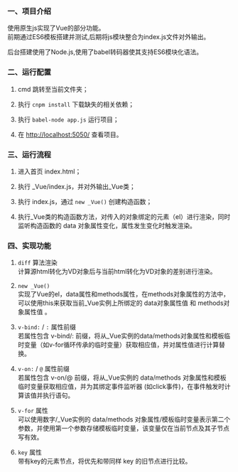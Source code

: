 ### 一、项目介绍
使用原生js实现了Vue的部分功能。  
前期通过ES6模板搭建并测试,后期将js模块整合为index.js文件对外输出。

后台搭建使用了Node.js,使用了babel转码器使其支持ES6模块化语法。

### 二、运行配置
1. cmd 跳转至当前文件夹；

2. 执行 `cnpm install` 下载缺失的相关依赖；

3. 执行 `babel-node app.js` 运行项目；

4. 在 <http://localhost:5050/> 查看项目。

### 三、运行流程
1. 进入首页 index.html；

2. 执行 _Vue/index.js，并对外输出\_Vue类；

3. 执行 index.js，通过 `new _Vue()` 创建构造函数；

4. 执行_Vue类的构造函数方法，对传入的对象绑定的元素（el）进行渲染，同时监听构造函数的 data 对象属性变化，属性发生变化时触发渲染。

### 四、实现功能
1. `diff` 算法渲染  
计算源html转化为VD对象后与当前html转化为VD对象的差别进行渲染。

2. `new _Vue()`  
实现了Vue的el，data属性和methods属性，在methods对象属性的方法中，可以使用this来获取当前_Vue实例上所绑定的 data对象属性值 和 methods对象属性值 。

3. `v-bind:` / `:` 属性前缀  
若属性包含 v-bind/: 前缀，将从_Vue实例的data/methods对象属性和模板临时变量（如v-for循环传承的临时变量）获取相应值，并对属性值进行计算替换。

4. `v-on:` / `@` 属性前缀  
若属性包含 v-on/@ 前缀，将从_Vue实例的 data/methods 对象属性和模板临时变量获取相应值，并为其绑定事件监听器 (如click事件)，在事件触发时计算该值并执行语句。

5. `v-for` 属性  
可以使用数字/_Vue实例的 data/methods 对象属性/模板临时变量表示第二个参数，并使用第一个参数存储模板临时变量，该变量仅在当前节点及其子节点写有效。

6. `key` 属性  
带有key的元素节点，将优先和带同样 key 的旧节点进行比较。
